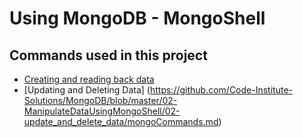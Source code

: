 # Using MongoDB - MongoShell

## Commands used in this project

* [Creating and reading back data](https://github.com/Code-Institute-Solutions/MongoDB/blob/master/02-ManipulateDataUsingMongoShell/01-create_and_read_back_data/mongoCommands.md#gitpod)
* [Updating and Deleting Data] (https://github.com/Code-Institute-Solutions/MongoDB/blob/master/02-ManipulateDataUsingMongoShell/02-update_and_delete_data/mongoCommands.md)